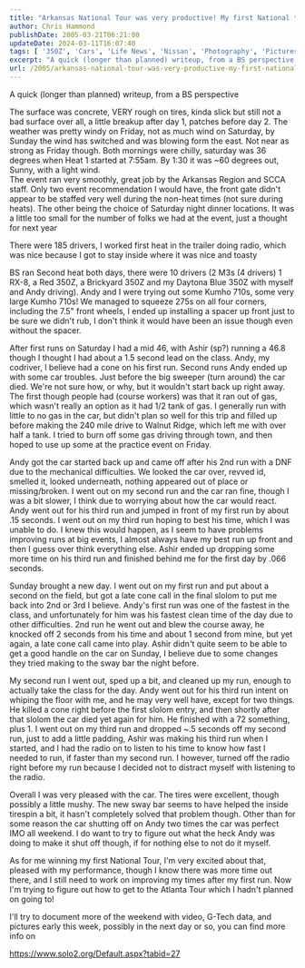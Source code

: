 ```yaml
---
title: "Arkansas National Tour was very productive! My first National trophy, and it came with a Win!"
author: Chris Hammond
publishDate: 2005-03-21T06:21:00
updateDate: 2024-03-11T16:07:40
tags: [ '350Z', 'Cars', 'Life News', 'Nissan', 'Photography', 'Pictures', 'Places to See', 'Project 350Z', 'Project350z', 'Project350zcom', 'SEO', 'Site News', 'Technology' ]
excerpt: "A quick (longer than planned) writeup, from a BS perspective The surface was concrete, VERY rough on tires, kinda slick but still not a bad surface over all, a little breakup after day 1, patches before day 2. The weather was pretty windy on Friday, not as much wind on Saturday, by Sunday the wind has switched and was blowing form the east. Not near as strong as Friday though. Both mornings were chilly, saturday was 36 degrees when Heat 1 started at 7:55am. By 1:30 it was ~60 degrees out, Sunny, with a light wind.The event ran very smoothly, great job by the Arkansas Region and SCCA staff. Only two event recommendation I would have, the front gate didn't appear to be staffed very well during the non-heat times (not sure during heats). The other being the choice of Saturday night dinner locations. It was a little too small for the number of folks we had at the event, just a thought for next year  There were 185 drivers, I worked first heat in the trailer doing radio, which was nice because I got to stay inside where it was nice and toasty  BS ran Second heat both days, there were 10 drivers (2 M3s (4 drivers) 1 RX-8, a Red 350Z, a Brickyard 350Z and my Daytona Blue 350Z with myself and Andy driving). Andy and I were trying out some Kumho 710s, some very large Kumho 710s! We managed to squeeze 275s on all four corners, including the 7.5\" front wheels, I ended up installing a spacer up front just to be sure we didn't rub, I don't think it would have been an issue though even without the spacer. After first runs on Saturday I had a mid 46, with Ashir (sp?) running a 46.8 though I thought I had about a 1.5 second lead on the class. Andy, my codriver, I believe had a cone on his first run. Second runs Andy ended up with some car troubles. Just before the big sweeper (turn around) the car died. We're not sure how, or why, but it wouldn't start back up right away. The first though people had (course workers) was that it ran out of gas, which wasn't really an option as it had 1/2 tank of gas. I generally run with little to no gas in the car, but didn't plan so well for this trip and filled up before making the 240 mile drive to Walnut Ridge, which left me with over half a tank. I tried to burn off some gas driving through town, and then hoped to use up some at the practice event on Friday.  Andy got the car started back up and came off after his 2nd run with a DNF due to the mechanical difficulties. We looked the car over, revved id, smelled it, looked underneath, nothing appeared out of place or missing/broken. I went out on my second run and the car ran fine, though I was a bit slower, I think due to worrying about how the car would react. Andy went out for his third run and jumped in front of my first run by about .15 seconds. I went out on my third run hoping to best his time, which I was unable to do. I knew this would happen, as I seem to have problems improving runs at big events, I almost always have my best run up front and then I guess over think everything else. Ashir ended up dropping some more time on his third run and finished behind me for the first day by .066 seconds. Sunday brought a new day. I went out on my first run and put about a second on the field, but got a late cone call in the final slolom to put me back into 2nd or 3rd I believe. Andy's first run was one of the fastest in the class, and unfortunately for him was his fastest clean time of the day due to other difficulties. 2nd run he went out and blew the course away, he knocked off 2 seconds from his time and about 1 second from mine, but yet again, a late cone call came into play. Ashir didn't quite seem to be able to get a good handle on the car on Sunday, I believe due to some changes they tried making to the sway bar the night before.  My second run I went out, sped up a bit, and cleaned up my run, enough to actually take the class for the day. Andy went out for his third run intent on whiping the floor with me, and he may very well have,..."
url: /2005/arkansas-national-tour-was-very-productive-my-first-national-trophy-and-it-came-with-a-win  # Use the generated URL with year
---
```

<P>A quick (longer than planned) writeup, from a BS perspective</P> <P>The surface was concrete, VERY rough on tires, kinda slick but still not a bad surface over all, a little breakup after day 1, patches before day 2. The weather was pretty windy on Friday, not as much wind on Saturday, by Sunday the wind has switched and was blowing form the east. Not near as strong as Friday though. Both mornings were chilly, saturday was 36 degrees when Heat 1 started at 7:55am. By 1:30 it was ~60 degrees out, Sunny, with a light wind.<BR>The event ran very smoothly, great job by the Arkansas Region and SCCA staff. Only two event recommendation I would have, the front gate didn't appear to be staffed very well during the non-heat times (not sure during heats). The other being the choice of Saturday night dinner locations. It was a little too small for the number of folks we had at the event, just a thought for next year </P> <P>There were 185 drivers, I worked first heat in the trailer doing radio, which was nice because I got to stay inside where it was nice and toasty </P> <P>BS ran Second heat both days, there were 10 drivers (2 M3s (4 drivers) 1 RX-8, a Red 350Z, a Brickyard 350Z and my Daytona Blue 350Z with myself and Andy driving). Andy and I were trying out some Kumho 710s, some very large Kumho 710s! We managed to squeeze 275s on all four corners, including the 7.5" front wheels, I ended up installing a spacer up front just to be sure we didn't rub, I don't think it would have been an issue though even without the spacer.</P> <P>After first runs on Saturday I had a mid 46, with Ashir (sp?) running a 46.8 though I thought I had about a 1.5 second lead on the class. Andy, my codriver, I believe had a cone on his first run. Second runs Andy ended up with some car troubles. Just before the big sweeper (turn around) the car died. We're not sure how, or why, but it wouldn't start back up right away. The first though people had (course workers) was that it ran out of gas, which wasn't really an option as it had 1/2 tank of gas. I generally run with little to no gas in the car, but didn't plan so well for this trip and filled up before making the 240 mile drive to Walnut Ridge, which left me with over half a tank. I tried to burn off some gas driving through town, and then hoped to use up some at the practice event on Friday. </P> <P>Andy got the car started back up and came off after his 2nd run with a DNF due to the mechanical difficulties. We looked the car over, revved id, smelled it, looked underneath, nothing appeared out of place or missing/broken. I went out on my second run and the car ran fine, though I was a bit slower, I think due to worrying about how the car would react. Andy went out for his third run and jumped in front of my first run by about .15 seconds. I went out on my third run hoping to best his time, which I was unable to do. I knew this would happen, as I seem to have problems improving runs at big events, I almost always have my best run up front and then I guess over think everything else. Ashir ended up dropping some more time on his third run and finished behind me for the first day by .066 seconds.</P> <P>Sunday brought a new day. I went out on my first run and put about a second on the field, but got a late cone call in the final slolom to put me back into 2nd or 3rd I believe. Andy's first run was one of the fastest in the class, and unfortunately for him was his fastest clean time of the day due to other difficulties. 2nd run he went out and blew the course away, he knocked off 2 seconds from his time and about 1 second from mine, but yet again, a late cone call came into play. Ashir didn't quite seem to be able to get a good handle on the car on Sunday, I believe due to some changes they tried making to the sway bar the night before. </P> <P>My second run I went out, sped up a bit, and cleaned up my run, enough to actually take the class for the day. Andy went out for his third run intent on whiping the floor with me, and he may very well have, except for two things. He killed a cone right before the first slolom entry, and then shortly after that slolom the car died yet again for him. He finished with a 72 something, plus 1. I went out on my third run and dropped ~.5 seconds off my second run, just to add a little padding, Ashir was making his third run when I started, and I had the radio on to listen to his time to know how fast I needed to run, if faster than my second run. I however, turned off the radio right before my run because I decided not to distract myself with listening to the radio.</P> <P>Overall I was very pleased with the car. The tires were excellent, though possibly a little mushy. The new sway bar seems to have helped the inside tirespin a bit, it hasn't completely solved that problem though. Other than for some reason the car shutting off on Andy two times the car was perfect IMO all weekend. I do want to try to figure out what the heck Andy was doing to make it shut off though, if for nothing else to not do it myself.</P> <P>As for me winning my first National Tour, I'm very excited about that, pleased with my performance, though I know there was more time out there, and I still need to work on improving my times after my first run. Now I'm trying to figure out how to get to the Atlanta Tour which I hadn't planned on going to!</P> <P>I'll try to document more of the weekend with video, G-Tech data, and pictures early this week, possibly in the next day or so, you can find more info on </P> <P><A href="https://www.solo2.org/Default.aspx?tabid=27">https://www.solo2.org/Default.aspx?tabid=27</A></P>
